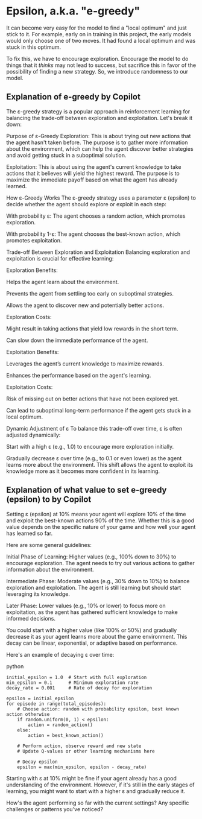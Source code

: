 # Epsilon, a.k.a. "e-greedy"
It can become very easy for the model to find a "local optimum" and just stick to it. For example, early on in training in this project, the early models would only choose one of two moves. It had found a local optimum and was stuck in this optimum.

To fix this, we have to encourage exploration. Encourage the model to do things that it *thinks* may not lead to success, but sacrifice this in favor of the possibility of finding a new strategy. So, we introduce randomness to our model.

## Explanation of e-greedy by Copilot
The ε-greedy strategy is a popular approach in reinforcement learning for balancing the trade-off between exploration and exploitation. Let's break it down:

Purpose of ε-Greedy
Exploration: This is about trying out new actions that the agent hasn't taken before. The purpose is to gather more information about the environment, which can help the agent discover better strategies and avoid getting stuck in a suboptimal solution.

Exploitation: This is about using the agent's current knowledge to take actions that it believes will yield the highest reward. The purpose is to maximize the immediate payoff based on what the agent has already learned.

How ε-Greedy Works
The ε-greedy strategy uses a parameter ε (epsilon) to decide whether the agent should explore or exploit in each step:

With probability ε: The agent chooses a random action, which promotes exploration.

With probability 1-ε: The agent chooses the best-known action, which promotes exploitation.

Trade-off Between Exploration and Exploitation
Balancing exploration and exploitation is crucial for effective learning:

Exploration Benefits:

Helps the agent learn about the environment.

Prevents the agent from settling too early on suboptimal strategies.

Allows the agent to discover new and potentially better actions.

Exploration Costs:

Might result in taking actions that yield low rewards in the short term.

Can slow down the immediate performance of the agent.

Exploitation Benefits:

Leverages the agent’s current knowledge to maximize rewards.

Enhances the performance based on the agent's learning.

Exploitation Costs:

Risk of missing out on better actions that have not been explored yet.

Can lead to suboptimal long-term performance if the agent gets stuck in a local optimum.

Dynamic Adjustment of ε
To balance this trade-off over time, ε is often adjusted dynamically:

Start with a high ε (e.g., 1.0) to encourage more exploration initially.

Gradually decrease ε over time (e.g., to 0.1 or even lower) as the agent learns more about the environment. This shift allows the agent to exploit its knowledge more as it becomes more confident in its learning.

## Explanation of what value to set e-greedy (epsilon) to by Copilot
Setting ε (epsilon) at 10% means your agent will explore 10% of the time and exploit the best-known actions 90% of the time. Whether this is a good value depends on the specific nature of your game and how well your agent has learned so far.

Here are some general guidelines:

Initial Phase of Learning: Higher values (e.g., 100% down to 30%) to encourage exploration. The agent needs to try out various actions to gather information about the environment.

Intermediate Phase: Moderate values (e.g., 30% down to 10%) to balance exploration and exploitation. The agent is still learning but should start leveraging its knowledge.

Later Phase: Lower values (e.g., 10% or lower) to focus more on exploitation, as the agent has gathered sufficient knowledge to make informed decisions.

You could start with a higher value (like 100% or 50%) and gradually decrease it as your agent learns more about the game environment. This decay can be linear, exponential, or adaptive based on performance.

Here's an example of decaying ε over time:

python
```
initial_epsilon = 1.0  # Start with full exploration
min_epsilon = 0.1      # Minimum exploration rate
decay_rate = 0.001     # Rate of decay for exploration

epsilon = initial_epsilon
for episode in range(total_episodes):
    # Choose action: random with probability epsilon, best known action otherwise
    if random.uniform(0, 1) < epsilon:
        action = random_action()
    else:
        action = best_known_action()

    # Perform action, observe reward and new state
    # Update Q-values or other learning mechanisms here
    
    # Decay epsilon
    epsilon = max(min_epsilon, epsilon - decay_rate)
```
Starting with ε at 10% might be fine if your agent already has a good understanding of the environment. However, if it's still in the early stages of learning, you might want to start with a higher ε and gradually reduce it.

How's the agent performing so far with the current settings? Any specific challenges or patterns you've noticed?